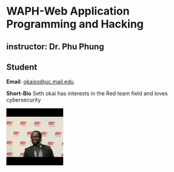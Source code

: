# WAPH-Web Application Programming and Hacking

## instructor: Dr. Phu Phung

## Student

**Email**: okaiso@uc.mail.edu

**Short-Bio** Seth okai has interests in the Red team field and loves cybersecurity


![Seths's Headshot](Images/headshot.jpg)

